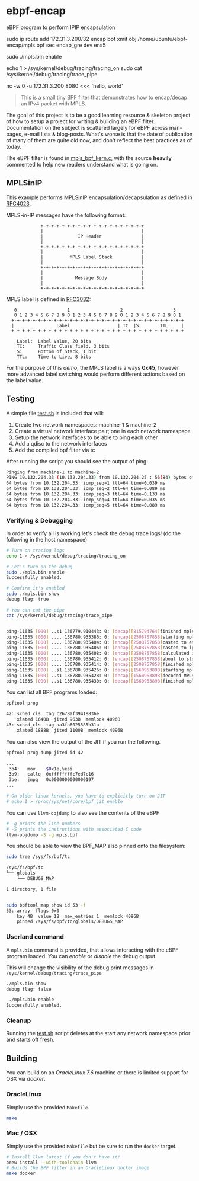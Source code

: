 # ebpf-encap
eBPF program to perform IPIP encapsulation

sudo ip route add 172.31.3.200/32 encap bpf xmit obj /home/ubuntu/ebpf-encap/mpls.bpf sec encap_gre dev ens5

sudo ./mpls.bin enable

echo 1 > /sys/kernel/debug/tracing/tracing_on
sudo cat /sys/kernel/debug/tracing/trace_pipe

nc -w 0 -u 172.31.3.200 8080 <<< 'hello, world'



> This is a small tiny BPF filter that demonstrates how to encap/decap an IPv4 packet with MPLS.

The goal of this project is to be a good learning resource & skeleton project of how to setup
a project for writing & building an eBPF filter. Documentation on the subject is scattered largely for eBPF across man-pages, e-mail lists & blog-posts. What's worse is that the date of publication of many of them are quite old now, and don't reflect the best practices as of today.

The eBPF filter is found in [mpls_bpf_kern.c](https://github.com/fzakaria/ebpf-mpls-encap-decap/blob/master/mpls_bpf_kern.c), with the source __heavily__ commented to help new readers understand what is going on.

## MPLSinIP

This example performs MPLSinIP encapsulation/decapsulation as defined in [RFC4023](https://tools.ietf.org/html/rfc4023).

MPLS-in-IP messages have the following format:

```
             +-+-+-+-+-+-+-+-+-+-+-+-+-+-+-+-+-+-+-+
             |                                     |
             |             IP Header               |
             |                                     |
             +-+-+-+-+-+-+-+-+-+-+-+-+-+-+-+-+-+-+-+
             |                                     |
             |          MPLS Label Stack           |
             |                                     |
             +-+-+-+-+-+-+-+-+-+-+-+-+-+-+-+-+-+-+-+
             |                                     |
             |            Message Body             |
             |                                     |
             +-+-+-+-+-+-+-+-+-+-+-+-+-+-+-+-+-+-+-+
```

MPLS label is defined in [RFC3032](https://tools.ietf.org/html/rfc3032):

```
   0                   1                   2                   3
   0 1 2 3 4 5 6 7 8 9 0 1 2 3 4 5 6 7 8 9 0 1 2 3 4 5 6 7 8 9 0 1
  +-+-+-+-+-+-+-+-+-+-+-+-+-+-+-+-+-+-+-+-+-+-+-+-+-+-+-+-+-+-+-+-+
  |                Label                  | TC  |S|       TTL     |
  +-+-+-+-+-+-+-+-+-+-+-+-+-+-+-+-+-+-+-+-+-+-+-+-+-+-+-+-+-+-+-+-+

 	Label:  Label Value, 20 bits
 	TC:     Traffic Class field, 3 bits
 	S:      Bottom of Stack, 1 bit
 	TTL:    Time to Live, 8 bits
 ```

For the purpose of this _demo_, the MPLS label is always **0x45**, however more advanced label switching would
perform different actions based on the label value.

## Testing

A simple file [test.sh](https://github.com/fzakaria/ebpf-mpls-encap-decap/blob/master/test.sh) is included that will:

1. Create two network namespaces: machine-1 & machine-2
2. Create a virtual network interface pair; one in each network namespace
3. Setup the network interfaces to be able to ping each other
4. Add a qdisc to the network interfaces
5. Add the compiled bpf filter via tc 

After running the script you should see the output of ping:

```bash
Pinging from machine-1 to machine-2
PING 10.132.204.33 (10.132.204.33) from 10.132.204.25 : 56(84) bytes of data.
64 bytes from 10.132.204.33: icmp_seq=1 ttl=64 time=0.039 ms
64 bytes from 10.132.204.33: icmp_seq=2 ttl=64 time=0.089 ms
64 bytes from 10.132.204.33: icmp_seq=3 ttl=64 time=0.133 ms
64 bytes from 10.132.204.33: icmp_seq=4 ttl=64 time=0.035 ms
64 bytes from 10.132.204.33: icmp_seq=5 ttl=64 time=0.089 ms
```

### Verifying & Debugging

In order to verify all is working let's check the debug trace logs!
(do the following in the host namespace)

```bash
# Turn on tracing logs
echo 1 > /sys/kernel/debug/tracing/tracing_on

# Let's turn on the debug
sudo ./mpls.bin enable                                          
Successfully enabled.

# Confirm it's enabled
sudo ./mpls.bin show  
debug flag: true

# You can cat the pipe
cat /sys/kernel/debug/tracing/trace_pipe


ping-11635 [000] ..s1 136779.910443: 0: [decap][815794764]finished mpls decap.
ping-11635 [000] .... 136780.935386: 0: [encap][2508757858]starting mpls encap.
ping-11635 [000] .... 136780.935404: 0: [encap][2508757858]casted to eth header.
ping-11635 [000] .... 136780.935406: 0: [encap][2508757858]casted to ip header.
ping-11635 [000] .... 136780.935408: 0: [encap][2508757858]calculated ip header length.
ping-11635 [000] .... 136780.935412: 0: [encap][2508757858]about to store bytes of MPLS label: 0x45
ping-11635 [000] .... 136780.935414: 0: [encap][2508757858]finished mpls encap.
ping-11635 [000] ..s1 136780.935426: 0: [decap][1560953898]starting mpls decap.
ping-11635 [000] ..s1 136780.935428: 0: [decap][1560953898]decoded MPLS label: 0x45
ping-11635 [000] ..s1 136780.935430: 0: [decap][1560953898]finished mpls decap.
```

You can list all BPF programs loaded:

```bash
bpftool prog

42: sched_cls  tag c2678af39418836e
	xlated 1640B  jited 963B  memlock 4096B
43: sched_cls  tag aa3fa6025585b31a
	xlated 1888B  jited 1100B  memlock 4096B
```

You can also view the output of the JIT if you run the following.

```bash
bpftool prog dump jited id 42

...
 3b4:	mov    $0x1e,%esi
 3b9:	callq  0xffffffffc7ed7c16
 3be:	jmpq   0x0000000000000197
...

# On older linux kernels, you have to explicitly turn on JIT
# echo 1 > /proc/sys/net/core/bpf_jit_enable
```

You can use `llvm-objdump` to also see the contents of the eBPF

```bash
# -g prints the line numbers
# -S prints the instructions with associated C code
llvm-objdump -S -g mpls.bpf
```

You should be able to view the BPF_MAP also pinned onto the filesystem:

```bash
sudo tree /sys/fs/bpf/tc        

/sys/fs/bpf/tc
└── globals
    └── DEBUGS_MAP

1 directory, 1 file


sudo bpftool map show id 53 -f
53: array  flags 0x0
	key 4B  value 1B  max_entries 1  memlock 4096B
	pinned /sys/fs/bpf/tc/globals/DEBUGS_MAP

```

### Userland command

A `mpls.bin` command is provided, that allows interacting with the eBPF program loaded.
You can _enable_ or _disable_ the debug output.

This will change the visibility of the debug print messages in `/sys/kernel/debug/tracing/trace_pipe` 

```bash
./mpls.bin show
debug flag: false

 ./mpls.bin enable
Successfully enabled.
```

### Cleanup

Running the [test.sh](https://github.com/fzakaria/ebpf-mpls-encap-decap/blob/master/test.sh) script deletes at the start any network namespace prior and starts off fresh.

## Building

You can build on an _OracleLinux 7.6_ machine or there is limited support for OSX via _docker_.

### OracleLinux

Simply use the provided `Makefile`.

```bash
make
```

### Mac / OSX

Simply use the provided `Makefile` but be sure to run the `docker` target.

```bash
# Install llvm latest if you don't have it!
brew install --with-toolchain llvm
# Builds the BPF filter in an OracleLinux docker image
make docker
```
